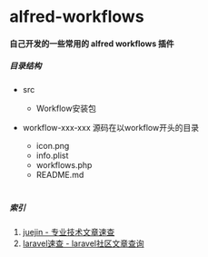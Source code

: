 #   alfred-workflows

####    自己开发的一些常用的 alfred workflows 插件

#####   目录结构
*   src
    *   Workflow安装包
    
*   workflow-xxx-xxx 源码在以workflow开头的目录
    *   icon.png
    *   info.plist
    *   workflows.php
    *   README.md

#
 #####  索引
 
1.  [juejin - 专业技术文章速查](https://github.com/githubpan/alfred-workflows/tree/master/workflow-juejin)
1.  [laravel速查 - laravel社区文章查询](https://github.com/githubpan/alfred-workflows/tree/master/workflow-laravel-manual)
